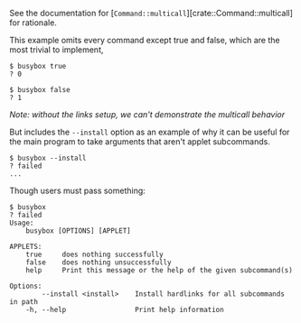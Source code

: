 See the documentation for [`Command::multicall`][crate::Command::multicall] for rationale.

This example omits every command except true and false,
which are the most trivial to implement,
```console
$ busybox true
? 0

$ busybox false
? 1

```
*Note: without the links setup, we can't demonstrate the multicall behavior*

But includes the `--install` option as an example of why it can be useful
for the main program to take arguments that aren't applet subcommands.
```console
$ busybox --install
? failed
...

```

Though users must pass something:
```console
$ busybox
? failed
Usage:
    busybox [OPTIONS] [APPLET]

APPLETS:
    true     does nothing successfully
    false    does nothing unsuccessfully
    help     Print this message or the help of the given subcommand(s)

Options:
        --install <install>    Install hardlinks for all subcommands in path
    -h, --help                 Print help information

```
